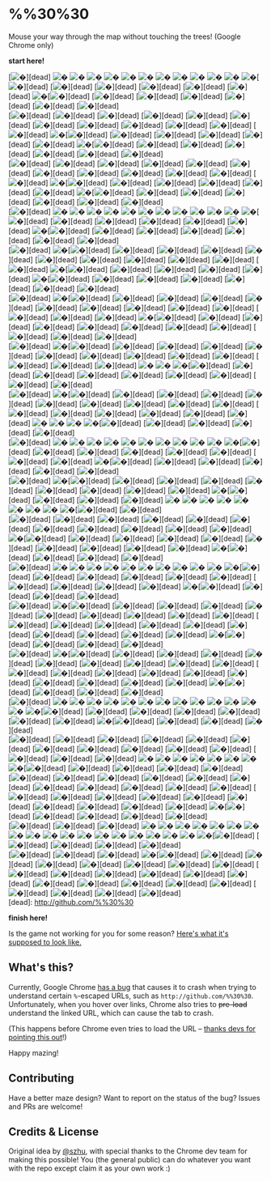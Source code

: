 %%30%30
=======

Mouse your way through the map without touching the trees! (Google Chrome only)

**start here!**

<!-- GAME -->
[![�](http://twemoji.maxcdn.com/16x16/1f332.png)][dead]  ![�](http://twemoji.maxcdn.com/16x16/1f36d.png) ![�](http://twemoji.maxcdn.com/16x16/1f36d.png) ![�](http://twemoji.maxcdn.com/16x16/1f36d.png) ![�](http://twemoji.maxcdn.com/16x16/1f36d.png) ![�](http://twemoji.maxcdn.com/16x16/1f36d.png) ![�](http://twemoji.maxcdn.com/16x16/1f36d.png) ![�](http://twemoji.maxcdn.com/16x16/1f36d.png) ![�](http://twemoji.maxcdn.com/16x16/1f36d.png) ![�](http://twemoji.maxcdn.com/16x16/1f36d.png) ![�](http://twemoji.maxcdn.com/16x16/1f36d.png) ![�](http://twemoji.maxcdn.com/16x16/1f36d.png) ![�](http://twemoji.maxcdn.com/16x16/1f36d.png)[![�](http://twemoji.maxcdn.com/16x16/1f332.png)][dead] [![�](http://twemoji.maxcdn.com/16x16/1f332.png)][dead] [![�](http://twemoji.maxcdn.com/16x16/1f332.png)][dead] [![�](http://twemoji.maxcdn.com/16x16/1f332.png)][dead] [![�](http://twemoji.maxcdn.com/16x16/1f332.png)][dead] [![�](http://twemoji.maxcdn.com/16x16/1f332.png)][dead]  ![�](http://twemoji.maxcdn.com/16x16/1f36d.png)[![�](http://twemoji.maxcdn.com/16x16/1f332.png)][dead] [![�](http://twemoji.maxcdn.com/16x16/1f332.png)][dead] [![�](http://twemoji.maxcdn.com/16x16/1f332.png)][dead] [![�](http://twemoji.maxcdn.com/16x16/1f332.png)][dead] [![�](http://twemoji.maxcdn.com/16x16/1f332.png)][dead] [![�](http://twemoji.maxcdn.com/16x16/1f332.png)][dead] [![�](http://twemoji.maxcdn.com/16x16/1f332.png)][dead]  
[![�](http://twemoji.maxcdn.com/16x16/1f332.png)][dead] [![�](http://twemoji.maxcdn.com/16x16/1f332.png)][dead] [![�](http://twemoji.maxcdn.com/16x16/1f332.png)][dead] [![�](http://twemoji.maxcdn.com/16x16/1f332.png)][dead] [![�](http://twemoji.maxcdn.com/16x16/1f332.png)][dead] [![�](http://twemoji.maxcdn.com/16x16/1f332.png)][dead] [![�](http://twemoji.maxcdn.com/16x16/1f332.png)][dead] [![�](http://twemoji.maxcdn.com/16x16/1f332.png)][dead] [![�](http://twemoji.maxcdn.com/16x16/1f332.png)][dead] [![�](http://twemoji.maxcdn.com/16x16/1f332.png)][dead] [![�](http://twemoji.maxcdn.com/16x16/1f332.png)][dead] [![�](http://twemoji.maxcdn.com/16x16/1f332.png)][dead]  ![�](http://twemoji.maxcdn.com/16x16/1f36d.png)[![�](http://twemoji.maxcdn.com/16x16/1f332.png)][dead] [![�](http://twemoji.maxcdn.com/16x16/1f332.png)][dead] [![�](http://twemoji.maxcdn.com/16x16/1f332.png)][dead] [![�](http://twemoji.maxcdn.com/16x16/1f332.png)][dead] [![�](http://twemoji.maxcdn.com/16x16/1f332.png)][dead] [![�](http://twemoji.maxcdn.com/16x16/1f332.png)][dead]  ![�](http://twemoji.maxcdn.com/16x16/1f36d.png)[![�](http://twemoji.maxcdn.com/16x16/1f332.png)][dead] [![�](http://twemoji.maxcdn.com/16x16/1f332.png)][dead] [![�](http://twemoji.maxcdn.com/16x16/1f332.png)][dead] [![�](http://twemoji.maxcdn.com/16x16/1f332.png)][dead] [![�](http://twemoji.maxcdn.com/16x16/1f332.png)][dead] [![�](http://twemoji.maxcdn.com/16x16/1f332.png)][dead] [![�](http://twemoji.maxcdn.com/16x16/1f332.png)][dead]  
[![�](http://twemoji.maxcdn.com/16x16/1f332.png)][dead] [![�](http://twemoji.maxcdn.com/16x16/1f332.png)][dead] [![�](http://twemoji.maxcdn.com/16x16/1f332.png)][dead] [![�](http://twemoji.maxcdn.com/16x16/1f332.png)][dead] [![�](http://twemoji.maxcdn.com/16x16/1f332.png)][dead] [![�](http://twemoji.maxcdn.com/16x16/1f332.png)][dead] [![�](http://twemoji.maxcdn.com/16x16/1f332.png)][dead] [![�](http://twemoji.maxcdn.com/16x16/1f332.png)][dead] [![�](http://twemoji.maxcdn.com/16x16/1f332.png)][dead] [![�](http://twemoji.maxcdn.com/16x16/1f332.png)][dead] [![�](http://twemoji.maxcdn.com/16x16/1f332.png)][dead] [![�](http://twemoji.maxcdn.com/16x16/1f332.png)][dead]  ![�](http://twemoji.maxcdn.com/16x16/1f36d.png)[![�](http://twemoji.maxcdn.com/16x16/1f332.png)][dead] [![�](http://twemoji.maxcdn.com/16x16/1f332.png)][dead] [![�](http://twemoji.maxcdn.com/16x16/1f332.png)][dead] [![�](http://twemoji.maxcdn.com/16x16/1f332.png)][dead] [![�](http://twemoji.maxcdn.com/16x16/1f332.png)][dead] [![�](http://twemoji.maxcdn.com/16x16/1f332.png)][dead]  ![�](http://twemoji.maxcdn.com/16x16/1f36d.png)[![�](http://twemoji.maxcdn.com/16x16/1f332.png)][dead] [![�](http://twemoji.maxcdn.com/16x16/1f332.png)][dead] [![�](http://twemoji.maxcdn.com/16x16/1f332.png)][dead] [![�](http://twemoji.maxcdn.com/16x16/1f332.png)][dead] [![�](http://twemoji.maxcdn.com/16x16/1f332.png)][dead] [![�](http://twemoji.maxcdn.com/16x16/1f332.png)][dead] [![�](http://twemoji.maxcdn.com/16x16/1f332.png)][dead]  
[![�](http://twemoji.maxcdn.com/16x16/1f332.png)][dead]  ![�](http://twemoji.maxcdn.com/16x16/1f36d.png) ![�](http://twemoji.maxcdn.com/16x16/1f36d.png) ![�](http://twemoji.maxcdn.com/16x16/1f36d.png) ![�](http://twemoji.maxcdn.com/16x16/1f36d.png) ![�](http://twemoji.maxcdn.com/16x16/1f36d.png) ![�](http://twemoji.maxcdn.com/16x16/1f36d.png) ![�](http://twemoji.maxcdn.com/16x16/1f36d.png) ![�](http://twemoji.maxcdn.com/16x16/1f36d.png) ![�](http://twemoji.maxcdn.com/16x16/1f36d.png) ![�](http://twemoji.maxcdn.com/16x16/1f36d.png) ![�](http://twemoji.maxcdn.com/16x16/1f36d.png) ![�](http://twemoji.maxcdn.com/16x16/1f36d.png)[![�](http://twemoji.maxcdn.com/16x16/1f332.png)][dead] [![�](http://twemoji.maxcdn.com/16x16/1f332.png)][dead] [![�](http://twemoji.maxcdn.com/16x16/1f332.png)][dead] [![�](http://twemoji.maxcdn.com/16x16/1f332.png)][dead] [![�](http://twemoji.maxcdn.com/16x16/1f332.png)][dead] [![�](http://twemoji.maxcdn.com/16x16/1f332.png)][dead]  ![�](http://twemoji.maxcdn.com/16x16/1f36d.png)[![�](http://twemoji.maxcdn.com/16x16/1f332.png)][dead] [![�](http://twemoji.maxcdn.com/16x16/1f332.png)][dead] [![�](http://twemoji.maxcdn.com/16x16/1f332.png)][dead] [![�](http://twemoji.maxcdn.com/16x16/1f332.png)][dead] [![�](http://twemoji.maxcdn.com/16x16/1f332.png)][dead] [![�](http://twemoji.maxcdn.com/16x16/1f332.png)][dead] [![�](http://twemoji.maxcdn.com/16x16/1f332.png)][dead]  
[![�](http://twemoji.maxcdn.com/16x16/1f332.png)][dead]  ![�](http://twemoji.maxcdn.com/16x16/1f36d.png)[![�](http://twemoji.maxcdn.com/16x16/1f332.png)][dead] [![�](http://twemoji.maxcdn.com/16x16/1f332.png)][dead] [![�](http://twemoji.maxcdn.com/16x16/1f332.png)][dead] [![�](http://twemoji.maxcdn.com/16x16/1f332.png)][dead] [![�](http://twemoji.maxcdn.com/16x16/1f332.png)][dead] [![�](http://twemoji.maxcdn.com/16x16/1f332.png)][dead] [![�](http://twemoji.maxcdn.com/16x16/1f332.png)][dead] [![�](http://twemoji.maxcdn.com/16x16/1f332.png)][dead] [![�](http://twemoji.maxcdn.com/16x16/1f332.png)][dead] [![�](http://twemoji.maxcdn.com/16x16/1f332.png)][dead] [![�](http://twemoji.maxcdn.com/16x16/1f332.png)][dead]  ![�](http://twemoji.maxcdn.com/16x16/1f36d.png)[![�](http://twemoji.maxcdn.com/16x16/1f332.png)][dead] [![�](http://twemoji.maxcdn.com/16x16/1f332.png)][dead] [![�](http://twemoji.maxcdn.com/16x16/1f332.png)][dead] [![�](http://twemoji.maxcdn.com/16x16/1f332.png)][dead] [![�](http://twemoji.maxcdn.com/16x16/1f332.png)][dead]  ![�](http://twemoji.maxcdn.com/16x16/1f36d.png)[![�](http://twemoji.maxcdn.com/16x16/1f332.png)][dead] [![�](http://twemoji.maxcdn.com/16x16/1f332.png)][dead] [![�](http://twemoji.maxcdn.com/16x16/1f332.png)][dead] [![�](http://twemoji.maxcdn.com/16x16/1f332.png)][dead] [![�](http://twemoji.maxcdn.com/16x16/1f332.png)][dead] [![�](http://twemoji.maxcdn.com/16x16/1f332.png)][dead] [![�](http://twemoji.maxcdn.com/16x16/1f332.png)][dead]  
[![�](http://twemoji.maxcdn.com/16x16/1f332.png)][dead]  ![�](http://twemoji.maxcdn.com/16x16/1f36d.png)[![�](http://twemoji.maxcdn.com/16x16/1f332.png)][dead] [![�](http://twemoji.maxcdn.com/16x16/1f332.png)][dead] [![�](http://twemoji.maxcdn.com/16x16/1f332.png)][dead] [![�](http://twemoji.maxcdn.com/16x16/1f332.png)][dead] [![�](http://twemoji.maxcdn.com/16x16/1f332.png)][dead] [![�](http://twemoji.maxcdn.com/16x16/1f332.png)][dead] [![�](http://twemoji.maxcdn.com/16x16/1f332.png)][dead] [![�](http://twemoji.maxcdn.com/16x16/1f332.png)][dead] [![�](http://twemoji.maxcdn.com/16x16/1f332.png)][dead] [![�](http://twemoji.maxcdn.com/16x16/1f332.png)][dead] [![�](http://twemoji.maxcdn.com/16x16/1f332.png)][dead] [![�](http://twemoji.maxcdn.com/16x16/1f332.png)][dead] [![�](http://twemoji.maxcdn.com/16x16/1f332.png)][dead]  ![�](http://twemoji.maxcdn.com/16x16/1f36d.png)[![�](http://twemoji.maxcdn.com/16x16/1f332.png)][dead] [![�](http://twemoji.maxcdn.com/16x16/1f332.png)][dead] [![�](http://twemoji.maxcdn.com/16x16/1f332.png)][dead] [![�](http://twemoji.maxcdn.com/16x16/1f332.png)][dead] [![�](http://twemoji.maxcdn.com/16x16/1f332.png)][dead] [![�](http://twemoji.maxcdn.com/16x16/1f332.png)][dead] [![�](http://twemoji.maxcdn.com/16x16/1f332.png)][dead] [![�](http://twemoji.maxcdn.com/16x16/1f332.png)][dead] [![�](http://twemoji.maxcdn.com/16x16/1f332.png)][dead] [![�](http://twemoji.maxcdn.com/16x16/1f332.png)][dead] [![�](http://twemoji.maxcdn.com/16x16/1f332.png)][dead]  
[![�](http://twemoji.maxcdn.com/16x16/1f332.png)][dead]  ![�](http://twemoji.maxcdn.com/16x16/1f36d.png)[![�](http://twemoji.maxcdn.com/16x16/1f332.png)][dead] [![�](http://twemoji.maxcdn.com/16x16/1f332.png)][dead] [![�](http://twemoji.maxcdn.com/16x16/1f332.png)][dead] [![�](http://twemoji.maxcdn.com/16x16/1f332.png)][dead] [![�](http://twemoji.maxcdn.com/16x16/1f332.png)][dead] [![�](http://twemoji.maxcdn.com/16x16/1f332.png)][dead] [![�](http://twemoji.maxcdn.com/16x16/1f332.png)][dead] [![�](http://twemoji.maxcdn.com/16x16/1f332.png)][dead] [![�](http://twemoji.maxcdn.com/16x16/1f332.png)][dead] [![�](http://twemoji.maxcdn.com/16x16/1f332.png)][dead] [![�](http://twemoji.maxcdn.com/16x16/1f332.png)][dead] [![�](http://twemoji.maxcdn.com/16x16/1f332.png)][dead] [![�](http://twemoji.maxcdn.com/16x16/1f332.png)][dead]  ![�](http://twemoji.maxcdn.com/16x16/1f36d.png) ![�](http://twemoji.maxcdn.com/16x16/1f36d.png) ![�](http://twemoji.maxcdn.com/16x16/1f36d.png)[![�](http://twemoji.maxcdn.com/16x16/1f332.png)][dead] [![�](http://twemoji.maxcdn.com/16x16/1f332.png)][dead] [![�](http://twemoji.maxcdn.com/16x16/1f332.png)][dead] [![�](http://twemoji.maxcdn.com/16x16/1f332.png)][dead] [![�](http://twemoji.maxcdn.com/16x16/1f332.png)][dead] [![�](http://twemoji.maxcdn.com/16x16/1f332.png)][dead] [![�](http://twemoji.maxcdn.com/16x16/1f332.png)][dead] [![�](http://twemoji.maxcdn.com/16x16/1f332.png)][dead] [![�](http://twemoji.maxcdn.com/16x16/1f332.png)][dead]  
[![�](http://twemoji.maxcdn.com/16x16/1f332.png)][dead]  ![�](http://twemoji.maxcdn.com/16x16/1f36d.png)[![�](http://twemoji.maxcdn.com/16x16/1f332.png)][dead] [![�](http://twemoji.maxcdn.com/16x16/1f332.png)][dead] [![�](http://twemoji.maxcdn.com/16x16/1f332.png)][dead] [![�](http://twemoji.maxcdn.com/16x16/1f332.png)][dead] [![�](http://twemoji.maxcdn.com/16x16/1f332.png)][dead] [![�](http://twemoji.maxcdn.com/16x16/1f332.png)][dead] [![�](http://twemoji.maxcdn.com/16x16/1f332.png)][dead] [![�](http://twemoji.maxcdn.com/16x16/1f332.png)][dead] [![�](http://twemoji.maxcdn.com/16x16/1f332.png)][dead] [![�](http://twemoji.maxcdn.com/16x16/1f332.png)][dead] [![�](http://twemoji.maxcdn.com/16x16/1f332.png)][dead] [![�](http://twemoji.maxcdn.com/16x16/1f332.png)][dead] [![�](http://twemoji.maxcdn.com/16x16/1f332.png)][dead] [![�](http://twemoji.maxcdn.com/16x16/1f332.png)][dead] [![�](http://twemoji.maxcdn.com/16x16/1f332.png)][dead] [![�](http://twemoji.maxcdn.com/16x16/1f332.png)][dead]  ![�](http://twemoji.maxcdn.com/16x16/1f36d.png) ![�](http://twemoji.maxcdn.com/16x16/1f36d.png) ![�](http://twemoji.maxcdn.com/16x16/1f36d.png) ![�](http://twemoji.maxcdn.com/16x16/1f36d.png)[![�](http://twemoji.maxcdn.com/16x16/1f332.png)][dead] [![�](http://twemoji.maxcdn.com/16x16/1f332.png)][dead] [![�](http://twemoji.maxcdn.com/16x16/1f332.png)][dead] [![�](http://twemoji.maxcdn.com/16x16/1f332.png)][dead] [![�](http://twemoji.maxcdn.com/16x16/1f332.png)][dead]  
[![�](http://twemoji.maxcdn.com/16x16/1f332.png)][dead]  ![�](http://twemoji.maxcdn.com/16x16/1f36d.png) ![�](http://twemoji.maxcdn.com/16x16/1f36d.png) ![�](http://twemoji.maxcdn.com/16x16/1f36d.png) ![�](http://twemoji.maxcdn.com/16x16/1f36d.png) ![�](http://twemoji.maxcdn.com/16x16/1f36d.png) ![�](http://twemoji.maxcdn.com/16x16/1f36d.png) ![�](http://twemoji.maxcdn.com/16x16/1f36d.png) ![�](http://twemoji.maxcdn.com/16x16/1f36d.png) ![�](http://twemoji.maxcdn.com/16x16/1f36d.png) ![�](http://twemoji.maxcdn.com/16x16/1f36d.png) ![�](http://twemoji.maxcdn.com/16x16/1f36d.png)[![�](http://twemoji.maxcdn.com/16x16/1f332.png)][dead] [![�](http://twemoji.maxcdn.com/16x16/1f332.png)][dead] [![�](http://twemoji.maxcdn.com/16x16/1f332.png)][dead] [![�](http://twemoji.maxcdn.com/16x16/1f332.png)][dead] [![�](http://twemoji.maxcdn.com/16x16/1f332.png)][dead] [![�](http://twemoji.maxcdn.com/16x16/1f332.png)][dead] [![�](http://twemoji.maxcdn.com/16x16/1f332.png)][dead] [![�](http://twemoji.maxcdn.com/16x16/1f332.png)][dead]  ![�](http://twemoji.maxcdn.com/16x16/1f36d.png)[![�](http://twemoji.maxcdn.com/16x16/1f332.png)][dead] [![�](http://twemoji.maxcdn.com/16x16/1f332.png)][dead] [![�](http://twemoji.maxcdn.com/16x16/1f332.png)][dead] [![�](http://twemoji.maxcdn.com/16x16/1f332.png)][dead] [![�](http://twemoji.maxcdn.com/16x16/1f332.png)][dead] [![�](http://twemoji.maxcdn.com/16x16/1f332.png)][dead]  
[![�](http://twemoji.maxcdn.com/16x16/1f332.png)][dead]  ![�](http://twemoji.maxcdn.com/16x16/1f36d.png)[![�](http://twemoji.maxcdn.com/16x16/1f332.png)][dead] [![�](http://twemoji.maxcdn.com/16x16/1f332.png)][dead] [![�](http://twemoji.maxcdn.com/16x16/1f332.png)][dead] [![�](http://twemoji.maxcdn.com/16x16/1f332.png)][dead] [![�](http://twemoji.maxcdn.com/16x16/1f332.png)][dead] [![�](http://twemoji.maxcdn.com/16x16/1f332.png)][dead] [![�](http://twemoji.maxcdn.com/16x16/1f332.png)][dead] [![�](http://twemoji.maxcdn.com/16x16/1f332.png)][dead] [![�](http://twemoji.maxcdn.com/16x16/1f332.png)][dead]  ![�](http://twemoji.maxcdn.com/16x16/1f36d.png)[![�](http://twemoji.maxcdn.com/16x16/1f332.png)][dead] [![�](http://twemoji.maxcdn.com/16x16/1f332.png)][dead] [![�](http://twemoji.maxcdn.com/16x16/1f332.png)][dead] [![�](http://twemoji.maxcdn.com/16x16/1f332.png)][dead]  ![�](http://twemoji.maxcdn.com/16x16/1f36d.png) ![�](http://twemoji.maxcdn.com/16x16/1f36d.png) ![�](http://twemoji.maxcdn.com/16x16/1f36d.png) ![�](http://twemoji.maxcdn.com/16x16/1f36d.png) ![�](http://twemoji.maxcdn.com/16x16/1f36d.png) ![�](http://twemoji.maxcdn.com/16x16/1f36d.png) ![�](http://twemoji.maxcdn.com/16x16/1f36d.png) ![�](http://twemoji.maxcdn.com/16x16/1f36d.png) ![�](http://twemoji.maxcdn.com/16x16/1f36d.png)[![�](http://twemoji.maxcdn.com/16x16/1f332.png)][dead] [![�](http://twemoji.maxcdn.com/16x16/1f332.png)][dead]  
[![�](http://twemoji.maxcdn.com/16x16/1f332.png)][dead] [![�](http://twemoji.maxcdn.com/16x16/1f332.png)][dead] [![�](http://twemoji.maxcdn.com/16x16/1f332.png)][dead] [![�](http://twemoji.maxcdn.com/16x16/1f332.png)][dead] [![�](http://twemoji.maxcdn.com/16x16/1f332.png)][dead] [![�](http://twemoji.maxcdn.com/16x16/1f332.png)][dead] [![�](http://twemoji.maxcdn.com/16x16/1f332.png)][dead] [![�](http://twemoji.maxcdn.com/16x16/1f332.png)][dead] [![�](http://twemoji.maxcdn.com/16x16/1f332.png)][dead] [![�](http://twemoji.maxcdn.com/16x16/1f332.png)][dead] [![�](http://twemoji.maxcdn.com/16x16/1f332.png)][dead]  ![�](http://twemoji.maxcdn.com/16x16/1f36d.png)[![�](http://twemoji.maxcdn.com/16x16/1f332.png)][dead] [![�](http://twemoji.maxcdn.com/16x16/1f332.png)][dead] [![�](http://twemoji.maxcdn.com/16x16/1f332.png)][dead] [![�](http://twemoji.maxcdn.com/16x16/1f332.png)][dead] [![�](http://twemoji.maxcdn.com/16x16/1f332.png)][dead] [![�](http://twemoji.maxcdn.com/16x16/1f332.png)][dead] [![�](http://twemoji.maxcdn.com/16x16/1f332.png)][dead] [![�](http://twemoji.maxcdn.com/16x16/1f332.png)][dead] [![�](http://twemoji.maxcdn.com/16x16/1f332.png)][dead] [![�](http://twemoji.maxcdn.com/16x16/1f332.png)][dead]  ![�](http://twemoji.maxcdn.com/16x16/1f36d.png)[![�](http://twemoji.maxcdn.com/16x16/1f332.png)][dead] [![�](http://twemoji.maxcdn.com/16x16/1f332.png)][dead] [![�](http://twemoji.maxcdn.com/16x16/1f332.png)][dead] [![�](http://twemoji.maxcdn.com/16x16/1f332.png)][dead]  
[![�](http://twemoji.maxcdn.com/16x16/1f332.png)][dead]  ![�](http://twemoji.maxcdn.com/16x16/1f36d.png) ![�](http://twemoji.maxcdn.com/16x16/1f36d.png) ![�](http://twemoji.maxcdn.com/16x16/1f36d.png) ![�](http://twemoji.maxcdn.com/16x16/1f36d.png) ![�](http://twemoji.maxcdn.com/16x16/1f36d.png) ![�](http://twemoji.maxcdn.com/16x16/1f36d.png) ![�](http://twemoji.maxcdn.com/16x16/1f36d.png) ![�](http://twemoji.maxcdn.com/16x16/1f36d.png) ![�](http://twemoji.maxcdn.com/16x16/1f36d.png) ![�](http://twemoji.maxcdn.com/16x16/1f36d.png) ![�](http://twemoji.maxcdn.com/16x16/1f36d.png)[![�](http://twemoji.maxcdn.com/16x16/1f332.png)][dead] [![�](http://twemoji.maxcdn.com/16x16/1f332.png)][dead] [![�](http://twemoji.maxcdn.com/16x16/1f332.png)][dead] [![�](http://twemoji.maxcdn.com/16x16/1f332.png)][dead] [![�](http://twemoji.maxcdn.com/16x16/1f332.png)][dead] [![�](http://twemoji.maxcdn.com/16x16/1f332.png)][dead] [![�](http://twemoji.maxcdn.com/16x16/1f332.png)][dead] [![�](http://twemoji.maxcdn.com/16x16/1f332.png)][dead] [![�](http://twemoji.maxcdn.com/16x16/1f332.png)][dead] [![�](http://twemoji.maxcdn.com/16x16/1f332.png)][dead]  ![�](http://twemoji.maxcdn.com/16x16/1f36d.png)[![�](http://twemoji.maxcdn.com/16x16/1f332.png)][dead] [![�](http://twemoji.maxcdn.com/16x16/1f332.png)][dead] [![�](http://twemoji.maxcdn.com/16x16/1f332.png)][dead] [![�](http://twemoji.maxcdn.com/16x16/1f332.png)][dead]  
[![�](http://twemoji.maxcdn.com/16x16/1f332.png)][dead]  ![�](http://twemoji.maxcdn.com/16x16/1f36d.png)[![�](http://twemoji.maxcdn.com/16x16/1f332.png)][dead] [![�](http://twemoji.maxcdn.com/16x16/1f332.png)][dead] [![�](http://twemoji.maxcdn.com/16x16/1f332.png)][dead] [![�](http://twemoji.maxcdn.com/16x16/1f332.png)][dead] [![�](http://twemoji.maxcdn.com/16x16/1f332.png)][dead] [![�](http://twemoji.maxcdn.com/16x16/1f332.png)][dead] [![�](http://twemoji.maxcdn.com/16x16/1f332.png)][dead] [![�](http://twemoji.maxcdn.com/16x16/1f332.png)][dead] [![�](http://twemoji.maxcdn.com/16x16/1f332.png)][dead] [![�](http://twemoji.maxcdn.com/16x16/1f332.png)][dead] [![�](http://twemoji.maxcdn.com/16x16/1f332.png)][dead] [![�](http://twemoji.maxcdn.com/16x16/1f332.png)][dead] [![�](http://twemoji.maxcdn.com/16x16/1f332.png)][dead] [![�](http://twemoji.maxcdn.com/16x16/1f332.png)][dead] [![�](http://twemoji.maxcdn.com/16x16/1f332.png)][dead] [![�](http://twemoji.maxcdn.com/16x16/1f332.png)][dead] [![�](http://twemoji.maxcdn.com/16x16/1f332.png)][dead] [![�](http://twemoji.maxcdn.com/16x16/1f332.png)][dead] [![�](http://twemoji.maxcdn.com/16x16/1f332.png)][dead] [![�](http://twemoji.maxcdn.com/16x16/1f332.png)][dead]  ![�](http://twemoji.maxcdn.com/16x16/1f36d.png)[![�](http://twemoji.maxcdn.com/16x16/1f332.png)][dead] [![�](http://twemoji.maxcdn.com/16x16/1f332.png)][dead] [![�](http://twemoji.maxcdn.com/16x16/1f332.png)][dead] [![�](http://twemoji.maxcdn.com/16x16/1f332.png)][dead]  
[![�](http://twemoji.maxcdn.com/16x16/1f332.png)][dead]  ![�](http://twemoji.maxcdn.com/16x16/1f36d.png)[![�](http://twemoji.maxcdn.com/16x16/1f332.png)][dead] [![�](http://twemoji.maxcdn.com/16x16/1f332.png)][dead] [![�](http://twemoji.maxcdn.com/16x16/1f332.png)][dead] [![�](http://twemoji.maxcdn.com/16x16/1f332.png)][dead] [![�](http://twemoji.maxcdn.com/16x16/1f332.png)][dead] [![�](http://twemoji.maxcdn.com/16x16/1f332.png)][dead] [![�](http://twemoji.maxcdn.com/16x16/1f332.png)][dead] [![�](http://twemoji.maxcdn.com/16x16/1f332.png)][dead] [![�](http://twemoji.maxcdn.com/16x16/1f332.png)][dead] [![�](http://twemoji.maxcdn.com/16x16/1f332.png)][dead] [![�](http://twemoji.maxcdn.com/16x16/1f332.png)][dead] [![�](http://twemoji.maxcdn.com/16x16/1f332.png)][dead] [![�](http://twemoji.maxcdn.com/16x16/1f332.png)][dead] [![�](http://twemoji.maxcdn.com/16x16/1f332.png)][dead] [![�](http://twemoji.maxcdn.com/16x16/1f332.png)][dead] [![�](http://twemoji.maxcdn.com/16x16/1f332.png)][dead] [![�](http://twemoji.maxcdn.com/16x16/1f332.png)][dead] [![�](http://twemoji.maxcdn.com/16x16/1f332.png)][dead] [![�](http://twemoji.maxcdn.com/16x16/1f332.png)][dead] [![�](http://twemoji.maxcdn.com/16x16/1f332.png)][dead]  ![�](http://twemoji.maxcdn.com/16x16/1f36d.png)[![�](http://twemoji.maxcdn.com/16x16/1f332.png)][dead] [![�](http://twemoji.maxcdn.com/16x16/1f332.png)][dead] [![�](http://twemoji.maxcdn.com/16x16/1f332.png)][dead] [![�](http://twemoji.maxcdn.com/16x16/1f332.png)][dead]  
[![�](http://twemoji.maxcdn.com/16x16/1f332.png)][dead]  ![�](http://twemoji.maxcdn.com/16x16/1f36d.png) ![�](http://twemoji.maxcdn.com/16x16/1f36d.png) ![�](http://twemoji.maxcdn.com/16x16/1f36d.png) ![�](http://twemoji.maxcdn.com/16x16/1f36d.png) ![�](http://twemoji.maxcdn.com/16x16/1f36d.png) ![�](http://twemoji.maxcdn.com/16x16/1f36d.png) ![�](http://twemoji.maxcdn.com/16x16/1f36d.png) ![�](http://twemoji.maxcdn.com/16x16/1f36d.png) ![�](http://twemoji.maxcdn.com/16x16/1f36d.png) ![�](http://twemoji.maxcdn.com/16x16/1f36d.png) ![�](http://twemoji.maxcdn.com/16x16/1f36d.png) ![�](http://twemoji.maxcdn.com/16x16/1f36d.png) ![�](http://twemoji.maxcdn.com/16x16/1f36d.png) ![�](http://twemoji.maxcdn.com/16x16/1f36d.png)[![�](http://twemoji.maxcdn.com/16x16/1f332.png)][dead] [![�](http://twemoji.maxcdn.com/16x16/1f332.png)][dead] [![�](http://twemoji.maxcdn.com/16x16/1f332.png)][dead] [![�](http://twemoji.maxcdn.com/16x16/1f332.png)][dead] [![�](http://twemoji.maxcdn.com/16x16/1f332.png)][dead] [![�](http://twemoji.maxcdn.com/16x16/1f332.png)][dead] [![�](http://twemoji.maxcdn.com/16x16/1f332.png)][dead]  ![�](http://twemoji.maxcdn.com/16x16/1f36d.png)[![�](http://twemoji.maxcdn.com/16x16/1f332.png)][dead] [![�](http://twemoji.maxcdn.com/16x16/1f332.png)][dead] [![�](http://twemoji.maxcdn.com/16x16/1f332.png)][dead] [![�](http://twemoji.maxcdn.com/16x16/1f332.png)][dead]  
[![�](http://twemoji.maxcdn.com/16x16/1f332.png)][dead] [![�](http://twemoji.maxcdn.com/16x16/1f332.png)][dead] [![�](http://twemoji.maxcdn.com/16x16/1f332.png)][dead] [![�](http://twemoji.maxcdn.com/16x16/1f332.png)][dead] [![�](http://twemoji.maxcdn.com/16x16/1f332.png)][dead] [![�](http://twemoji.maxcdn.com/16x16/1f332.png)][dead] [![�](http://twemoji.maxcdn.com/16x16/1f332.png)][dead] [![�](http://twemoji.maxcdn.com/16x16/1f332.png)][dead] [![�](http://twemoji.maxcdn.com/16x16/1f332.png)][dead] [![�](http://twemoji.maxcdn.com/16x16/1f332.png)][dead] [![�](http://twemoji.maxcdn.com/16x16/1f332.png)][dead] [![�](http://twemoji.maxcdn.com/16x16/1f332.png)][dead] [![�](http://twemoji.maxcdn.com/16x16/1f332.png)][dead] [![�](http://twemoji.maxcdn.com/16x16/1f332.png)][dead]  ![�](http://twemoji.maxcdn.com/16x16/1f36d.png) ![�](http://twemoji.maxcdn.com/16x16/1f36d.png) ![�](http://twemoji.maxcdn.com/16x16/1f36d.png) ![�](http://twemoji.maxcdn.com/16x16/1f36d.png) ![�](http://twemoji.maxcdn.com/16x16/1f36d.png) ![�](http://twemoji.maxcdn.com/16x16/1f36d.png) ![�](http://twemoji.maxcdn.com/16x16/1f36d.png) ![�](http://twemoji.maxcdn.com/16x16/1f36d.png)[![�](http://twemoji.maxcdn.com/16x16/1f332.png)][dead] [![�](http://twemoji.maxcdn.com/16x16/1f332.png)][dead] [![�](http://twemoji.maxcdn.com/16x16/1f332.png)][dead] [![�](http://twemoji.maxcdn.com/16x16/1f332.png)][dead] [![�](http://twemoji.maxcdn.com/16x16/1f332.png)][dead]  
[![�](http://twemoji.maxcdn.com/16x16/1f332.png)][dead] [![�](http://twemoji.maxcdn.com/16x16/1f332.png)][dead] [![�](http://twemoji.maxcdn.com/16x16/1f332.png)][dead] [![�](http://twemoji.maxcdn.com/16x16/1f332.png)][dead] [![�](http://twemoji.maxcdn.com/16x16/1f332.png)][dead] [![�](http://twemoji.maxcdn.com/16x16/1f332.png)][dead] [![�](http://twemoji.maxcdn.com/16x16/1f332.png)][dead] [![�](http://twemoji.maxcdn.com/16x16/1f332.png)][dead] [![�](http://twemoji.maxcdn.com/16x16/1f332.png)][dead] [![�](http://twemoji.maxcdn.com/16x16/1f332.png)][dead] [![�](http://twemoji.maxcdn.com/16x16/1f332.png)][dead] [![�](http://twemoji.maxcdn.com/16x16/1f332.png)][dead] [![�](http://twemoji.maxcdn.com/16x16/1f332.png)][dead] [![�](http://twemoji.maxcdn.com/16x16/1f332.png)][dead] [![�](http://twemoji.maxcdn.com/16x16/1f332.png)][dead] [![�](http://twemoji.maxcdn.com/16x16/1f332.png)][dead] [![�](http://twemoji.maxcdn.com/16x16/1f332.png)][dead] [![�](http://twemoji.maxcdn.com/16x16/1f332.png)][dead] [![�](http://twemoji.maxcdn.com/16x16/1f332.png)][dead] [![�](http://twemoji.maxcdn.com/16x16/1f332.png)][dead] [![�](http://twemoji.maxcdn.com/16x16/1f332.png)][dead]  ![�](http://twemoji.maxcdn.com/16x16/1f36d.png)[![�](http://twemoji.maxcdn.com/16x16/1f332.png)][dead] [![�](http://twemoji.maxcdn.com/16x16/1f332.png)][dead] [![�](http://twemoji.maxcdn.com/16x16/1f332.png)][dead] [![�](http://twemoji.maxcdn.com/16x16/1f332.png)][dead] [![�](http://twemoji.maxcdn.com/16x16/1f332.png)][dead]  
[![�](http://twemoji.maxcdn.com/16x16/1f332.png)][dead] [![�](http://twemoji.maxcdn.com/16x16/1f332.png)][dead] [![�](http://twemoji.maxcdn.com/16x16/1f332.png)][dead]  ![�](http://twemoji.maxcdn.com/16x16/1f36d.png) ![�](http://twemoji.maxcdn.com/16x16/1f36d.png) ![�](http://twemoji.maxcdn.com/16x16/1f36d.png) ![�](http://twemoji.maxcdn.com/16x16/1f36d.png) ![�](http://twemoji.maxcdn.com/16x16/1f36d.png) ![�](http://twemoji.maxcdn.com/16x16/1f36d.png) ![�](http://twemoji.maxcdn.com/16x16/1f36d.png) ![�](http://twemoji.maxcdn.com/16x16/1f36d.png) ![�](http://twemoji.maxcdn.com/16x16/1f36d.png) ![�](http://twemoji.maxcdn.com/16x16/1f36d.png) ![�](http://twemoji.maxcdn.com/16x16/1f36d.png) ![�](http://twemoji.maxcdn.com/16x16/1f36d.png) ![�](http://twemoji.maxcdn.com/16x16/1f36d.png) ![�](http://twemoji.maxcdn.com/16x16/1f36d.png) ![�](http://twemoji.maxcdn.com/16x16/1f36d.png) ![�](http://twemoji.maxcdn.com/16x16/1f36d.png) ![�](http://twemoji.maxcdn.com/16x16/1f36d.png) ![�](http://twemoji.maxcdn.com/16x16/1f36d.png) ![�](http://twemoji.maxcdn.com/16x16/1f36d.png)[![�](http://twemoji.maxcdn.com/16x16/1f332.png)][dead] [![�](http://twemoji.maxcdn.com/16x16/1f332.png)][dead] [![�](http://twemoji.maxcdn.com/16x16/1f332.png)][dead] [![�](http://twemoji.maxcdn.com/16x16/1f332.png)][dead] [![�](http://twemoji.maxcdn.com/16x16/1f332.png)][dead]  
[![�](http://twemoji.maxcdn.com/16x16/1f332.png)][dead] [![�](http://twemoji.maxcdn.com/16x16/1f332.png)][dead] [![�](http://twemoji.maxcdn.com/16x16/1f332.png)][dead]  ![�](http://twemoji.maxcdn.com/16x16/1f36d.png)[![�](http://twemoji.maxcdn.com/16x16/1f332.png)][dead] [![�](http://twemoji.maxcdn.com/16x16/1f332.png)][dead] [![�](http://twemoji.maxcdn.com/16x16/1f332.png)][dead] [![�](http://twemoji.maxcdn.com/16x16/1f332.png)][dead] [![�](http://twemoji.maxcdn.com/16x16/1f332.png)][dead] [![�](http://twemoji.maxcdn.com/16x16/1f332.png)][dead] [![�](http://twemoji.maxcdn.com/16x16/1f332.png)][dead] [![�](http://twemoji.maxcdn.com/16x16/1f332.png)][dead] [![�](http://twemoji.maxcdn.com/16x16/1f332.png)][dead] [![�](http://twemoji.maxcdn.com/16x16/1f332.png)][dead] [![�](http://twemoji.maxcdn.com/16x16/1f332.png)][dead] [![�](http://twemoji.maxcdn.com/16x16/1f332.png)][dead] [![�](http://twemoji.maxcdn.com/16x16/1f332.png)][dead] [![�](http://twemoji.maxcdn.com/16x16/1f332.png)][dead] [![�](http://twemoji.maxcdn.com/16x16/1f332.png)][dead] [![�](http://twemoji.maxcdn.com/16x16/1f332.png)][dead] [![�](http://twemoji.maxcdn.com/16x16/1f332.png)][dead] [![�](http://twemoji.maxcdn.com/16x16/1f332.png)][dead] [![�](http://twemoji.maxcdn.com/16x16/1f332.png)][dead] [![�](http://twemoji.maxcdn.com/16x16/1f332.png)][dead] [![�](http://twemoji.maxcdn.com/16x16/1f332.png)][dead] [![�](http://twemoji.maxcdn.com/16x16/1f332.png)][dead] [![�](http://twemoji.maxcdn.com/16x16/1f332.png)][dead]  
[dead]: http://github.com/%%30%30
<!-- GAME -->

**finish here!**

Is the game not working for you for some reason? [Here's what it's supposed to look like.](http://cl.ly/11153b1k3i3w)  


What's this?
------------

Currently, Google Chrome [has a bug](https://code.google.com/p/chromium/issues/detail?id=533361) that causes it to crash when trying to understand certain `%`-escaped URLs, such as `http://github.com/%%30%30`. Unfortunately, when you hover over links, Chrome also tries to ~~pre-load~~ understand the linked URL, which can cause the tab to crash.

(This happens before Chrome even tries to load the URL – [thanks devs for pointing this out](https://code.google.com/p/chromium/issues/detail?id=533361#c36)!)

Happy mazing!


Contributing
------------

Have a better maze design? Want to report on the status of the bug? Issues and PRs are welcome!


Credits & License
-----------------

Original idea by [@szhu](http://github.com/szhu), with special thanks to the Chrome dev team for making this possible! You (the general public) can do whatever you want with the repo except claim it as your own work :)
